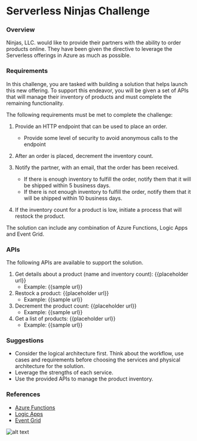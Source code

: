 # Serverless Ninjas Challenge

### Overview

Ninjas, LLC. would like to provide their partners with the ability to order products online. They have been given the directive to leverage the Serverless offerings in Azure as much as possible. 

### Requirements
In this challenge, you are tasked with building a solution that helps launch this new offering. To support this endeavor, you will be given a set of APIs that will manage their inventory of products and must complete the remaining functionality.

The following requirements must be met to complete the challenge:

1) Provide an HTTP endpoint that can be used to place an order.
   * Provide some level of security to avoid anonymous calls to the endpoint

2) After an order is placed, decrement the inventory count. 

3) Notify the partner, with an email, that the order has been received. 
   * If there is enough inventory to fulfill the order, notify them that it will be shipped within 5 business days.
   * If there is not enough inventory to fulfill the order, notify them that it will be shipped within 10 business days.
   
4) If the inventory count for a product is low, initiate a process that will restock the product. 

The solution can include any combination of Azure Functions, Logic Apps and Event Grid. 

###  APIs
The following APIs are available to support the solution. 

1) Get details about a product (name and inventory count): {{placeholder  url}}
   * Example: {{sample url}}
2) Restock a product: {{placeholder url}}
   * Example: {{sample url}}
3) Decrement the product count: {{placeholder url}}
   * Example: {{sample url}}
4) Get a list of products: {{placeholder url}}
   * Example: {{sample url}}

### Suggestions
* Consider the logical architecture first. Think about the workflow, use cases and requirements before choosing the services and physical architecture for the solution.
* Leverage the strengths of each service.
* Use the provided APIs to manage the product inventory.

### References
* [Azure Functions](https://docs.microsoft.com/en-us/azure/azure-functions/functions-overview "Azure Functions")
* [Logic Apps](https://docs.microsoft.com/en-us/azure/logic-apps/ "Azure Logic Apps")
* [Event Grid](https://docs.microsoft.com/en-us/azure/event-grid/overview "Azure Event Grid")

![alt text](https://github.com/codingwithsasquatch/serverless_ninjas_workshop/raw/master/6-Serverless-Challenge/Ninja.jpg "Serverless Challenge")
